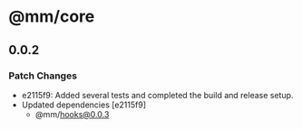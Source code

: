 # @mm/core

## 0.0.2
### Patch Changes

- e2115f9: Added several tests and completed the build and release setup.
- Updated dependencies [e2115f9]
  - @mm/hooks@0.0.3
